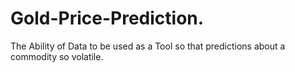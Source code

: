 # Gold-Price-Prediction.
The Ability of Data to be used as a Tool so that predictions about a commodity so volatile.
